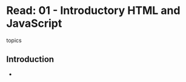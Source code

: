 # Read: 01 - Introductory HTML and JavaScript

topics
<!---
HTML book:
* Introduction (pp.2-11)
* HTML Chapter 1: “Structure” (pp.12-39)
* HTML Chapter 8: “Extra Markup” (p.176-199)
* HTML Chapter 17: “HTML5 Layout” (pp.428-451)
* HTML Chapter 18: “Process & Design” (pp.452-475)
JS book:
* Introduction
* JS Chapter 1: “The ABC of Programming” (pp.11-52)
--->

## Introduction

* 
